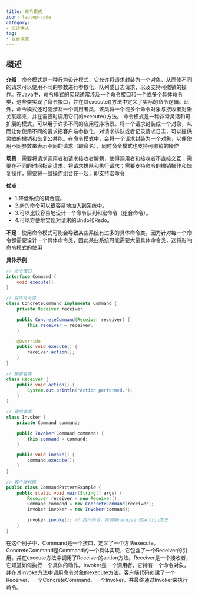 ```yaml
---
title: 命令模式
icon: laptop-code
category:
- 设计模式
tag:
- 设计模式
---
```


## 概述

**介绍**：命令模式是一种行为设计模式，它允许将请求封装为一个对象，从而使不同的请求可以使用不同的参数进行参数化，队列或日志请求，以及支持可撤销的操作。在Java中，命令模式的实现通常涉及一个命令接口和一个或多个具体命令类，这些类实现了命令接口，并在其execute()方法中定义了实际的命令逻辑。此外，命令模式还可能涉及一个调用者类，该类将一个或多个命令对象与接收者对象关联起来，并在需要时调用它们的execute()方法。 命令模式是一种非常灵活和可扩展的模式，可以用于许多不同的应用程序场景。将一个请求封装成一个对象，从而让你使用不同的请求把客户端参数化，对请求排队或者记录请求日志，可以提供灵敏的撤销和恢复公共能。在命令模式中，会将一个请求封装为一个对象，以便使用不同参数来表示不同的请求（即命名），同时命令模式也支持可撤销的操作

**场景**：需要将请求调用者和请求接收者解耦，使得调用者和接收者不直接交互；需要在不同的时间指定请求、将请求排队和执行请求；需要支持命令的撤销操作和恢复操作，需要将一组操作组合在一起，即支持宏命令

**优点**：
* 1.降低系统的耦合度。
* 2.新的命令可以很容易地加入到系统中。
* 3.可以比较容易地设计一个命令队列和宏命令（组合命令）。
* 4.可以方便地实现对请求的Undo和Redo。


**不足**：使用命令模式可能会导致某些系统有过多的具体命令类。因为针对每一个命令都需要设计一个具体命令类，因此某些系统可能需要大量具体命令类，这将影响命令模式的使用

**具体示例**

```java
// 命令接口
interface Command {
    void execute();
}

// 具体命令类
class ConcreteCommand implements Command {
    private Receiver receiver;

    public ConcreteCommand(Receiver receiver) {
        this.receiver = receiver;
    }

    @Override
    public void execute() {
        receiver.action();
    }
}

// 接收者类
class Receiver {
    public void action() {
        System.out.println("Action performed.");
    }
}

// 调用者类
class Invoker {
    private Command command;

    public Invoker(Command command) {
        this.command = command;
    }

    public void invoke() {
        command.execute();
    }
}

// 客户端代码
public class CommandPatternExample {
    public static void main(String[] args) {
        Receiver receiver = new Receiver();
        Command command = new ConcreteCommand(receiver);
        Invoker invoker = new Invoker(command);

        invoker.invoke(); // 执行命令，将调用receiver的action方法
    }
}
```
在这个例子中，Command是一个接口，定义了一个方法execute。ConcreteCommand是Command的一个具体实现，它包含了一个Receiver的引用，并在execute方法中调用了Receiver的action方法。Receiver是一个接收者，它知道如何执行一个具体的动作。Invoker是一个调用者，它持有一个命令对象，并在其invoke方法中调用命令对象的execute方法。客户端代码创建了一个Receiver、一个ConcreteCommand、一个Invoker，并最终通过Invoker来执行命令。


